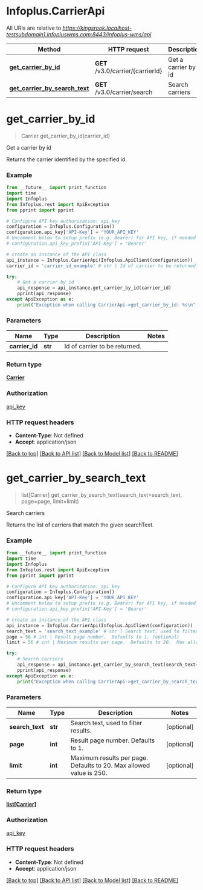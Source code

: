 # Infoplus.CarrierApi

All URIs are relative to *https://kingsrook.localhost-testsubdomain1.infopluswms.com:8443/infoplus-wms/api*

Method | HTTP request | Description
------------- | ------------- | -------------
[**get_carrier_by_id**](CarrierApi.md#get_carrier_by_id) | **GET** /v3.0/carrier/{carrierId} | Get a carrier by id
[**get_carrier_by_search_text**](CarrierApi.md#get_carrier_by_search_text) | **GET** /v3.0/carrier/search | Search carriers


# **get_carrier_by_id**
> Carrier get_carrier_by_id(carrier_id)

Get a carrier by id

Returns the carrier identified by the specified id.

### Example
```python
from __future__ import print_function
import time
import Infoplus
from Infoplus.rest import ApiException
from pprint import pprint

# Configure API key authorization: api_key
configuration = Infoplus.Configuration()
configuration.api_key['API-Key'] = 'YOUR_API_KEY'
# Uncomment below to setup prefix (e.g. Bearer) for API key, if needed
# configuration.api_key_prefix['API-Key'] = 'Bearer'

# create an instance of the API class
api_instance = Infoplus.CarrierApi(Infoplus.ApiClient(configuration))
carrier_id = 'carrier_id_example' # str | Id of carrier to be returned.

try:
    # Get a carrier by id
    api_response = api_instance.get_carrier_by_id(carrier_id)
    pprint(api_response)
except ApiException as e:
    print("Exception when calling CarrierApi->get_carrier_by_id: %s\n" % e)
```

### Parameters

Name | Type | Description  | Notes
------------- | ------------- | ------------- | -------------
 **carrier_id** | **str**| Id of carrier to be returned. | 

### Return type

[**Carrier**](Carrier.md)

### Authorization

[api_key](../README.md#api_key)

### HTTP request headers

 - **Content-Type**: Not defined
 - **Accept**: application/json

[[Back to top]](#) [[Back to API list]](../README.md#documentation-for-api-endpoints) [[Back to Model list]](../README.md#documentation-for-models) [[Back to README]](../README.md)

# **get_carrier_by_search_text**
> list[Carrier] get_carrier_by_search_text(search_text=search_text, page=page, limit=limit)

Search carriers

Returns the list of carriers that match the given searchText.

### Example
```python
from __future__ import print_function
import time
import Infoplus
from Infoplus.rest import ApiException
from pprint import pprint

# Configure API key authorization: api_key
configuration = Infoplus.Configuration()
configuration.api_key['API-Key'] = 'YOUR_API_KEY'
# Uncomment below to setup prefix (e.g. Bearer) for API key, if needed
# configuration.api_key_prefix['API-Key'] = 'Bearer'

# create an instance of the API class
api_instance = Infoplus.CarrierApi(Infoplus.ApiClient(configuration))
search_text = 'search_text_example' # str | Search text, used to filter results. (optional)
page = 56 # int | Result page number.  Defaults to 1. (optional)
limit = 56 # int | Maximum results per page.  Defaults to 20.  Max allowed value is 250. (optional)

try:
    # Search carriers
    api_response = api_instance.get_carrier_by_search_text(search_text=search_text, page=page, limit=limit)
    pprint(api_response)
except ApiException as e:
    print("Exception when calling CarrierApi->get_carrier_by_search_text: %s\n" % e)
```

### Parameters

Name | Type | Description  | Notes
------------- | ------------- | ------------- | -------------
 **search_text** | **str**| Search text, used to filter results. | [optional] 
 **page** | **int**| Result page number.  Defaults to 1. | [optional] 
 **limit** | **int**| Maximum results per page.  Defaults to 20.  Max allowed value is 250. | [optional] 

### Return type

[**list[Carrier]**](Carrier.md)

### Authorization

[api_key](../README.md#api_key)

### HTTP request headers

 - **Content-Type**: Not defined
 - **Accept**: application/json

[[Back to top]](#) [[Back to API list]](../README.md#documentation-for-api-endpoints) [[Back to Model list]](../README.md#documentation-for-models) [[Back to README]](../README.md)

